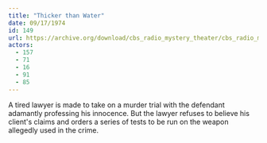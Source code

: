 ```yaml
---
title: "Thicker than Water"
date: 09/17/1974
id: 149
url: https://archive.org/download/cbs_radio_mystery_theater/cbs_radio_mystery_theater-0101-0150.zip/cbs_radio_mystery_theater-0101-0150%2Fcbsrmt_0149_thicker_than_water.mp3
actors:
  - 157
  - 71
  - 16
  - 91
  - 85
---
```

A tired lawyer is made to take on a murder trial with the defendant adamantly professing his innocence. But the lawyer refuses to believe his client's claims and orders a series of tests to be run on the weapon allegedly used in the crime.